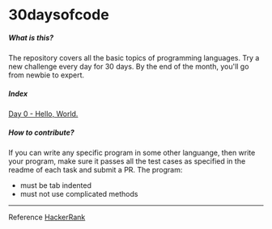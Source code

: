 # 30daysofcode
##### What is this?
The repository covers all the basic topics of programming languages. Try a new challenge every day for 30 days. By the end of the month, you'll go from newbie to expert.
##### Index
[Day 0 - Hello, World.](https://github.com/geekayush/30daysofcode/tree/master/Day1-HelloWorld)
##### How to contribute?
If you can write any specific program in some other languange, then write your program, make sure it passes all the test cases as specified in the readme of each task and submit a PR.
The program:
- must be tab indented
- must not use complicated methods
___
Reference [HackerRank](https://www.hackerrank.com/domains/tutorials/30-days-of-code)